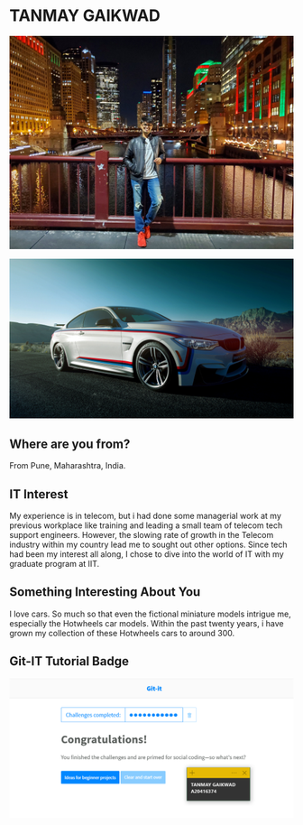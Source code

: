 
# TANMAY GAIKWAD

![Me](Images/Tanmay.jpg "Me")

![Beemer](Images/describes.jpg "M4")

## Where are you from?

From Pune, Maharashtra, India.

## IT Interest

My experience is in telecom, but i had done some managerial work at my previous workplace like training and leading a small team of telecom tech support engineers. However, the slowing rate of growth in the Telecom industry within my country lead me to sought out other options. Since tech had been my interest all along, I chose to dive into the world of IT with my graduate program at IIT. 

## Something Interesting About You

I love cars. So much so that even the fictional miniature models intrigue me, especially the Hotwheels car models. Within the past twenty years, i have grown my collection of these Hotwheels cars to around 300. 

## Git-IT Tutorial Badge

![Git Tutorial](Images/badge.png "Result")